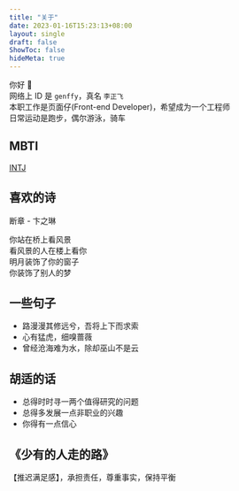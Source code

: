 ```yaml
---
title: "关于"
date: 2023-01-16T15:23:13+08:00
layout: single
draft: false
ShowToc: false
hideMeta: true
---
```

你好 👋  
网络上 ID 是 `genffy`，真名 `李正飞`    
本职工作是页面仔(Front-end Developer)，希望成为一个工程师          
日常运动是跑步，偶尔游泳，骑车
## MBTI
<a href="https://www.16personalities.com/ch/intj-%E4%BA%BA%E6%A0%BC" target="_blank">INTJ</a>
## 喜欢的诗
断章 - 卞之琳     

你站在桥上看风景     
看风景的人在楼上看你     
明月装饰了你的窗子     
你装饰了别人的梦   
## 一些句子
- 路漫漫其修远兮，吾将上下而求索    
- 心有猛虎，细嗅蔷薇     
- 曾经沧海难为水，除却巫山不是云    
## 胡适的话
- 总得时时寻一两个值得研究的问题    
- 总得多发展一点非职业的兴趣      
- 你得有一点信心      
## 《少有的人走的路》
【推迟满足感】，承担责任，尊重事实，保持平衡    

